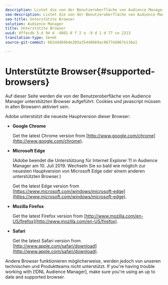 ```yaml
---
description: Listet die von der Benutzeroberfläche von Audience Manager unterstützten Browser auf. Cookies und javascript müssen in allen Browsern aktiviert sein.
seo-description: Listet die von der Benutzeroberfläche von Audience Manager unterstützten Browser auf. Cookies und javascript müssen in allen Browsern aktiviert sein.
seo-title: Unterstützte Browser
solution: Audience Manager
title: Unterstützte Browser
uuid: dffecdb 5-d 94 d -4001-8 f 2 a -9 d 1 d 77 ce 2213
translation-type: tm+mt
source-git-commit: 662ddd04bde203a35440669ac9677eb067e136a1

---
```



# Unterstützte Browser{#supported-browsers} 

Auf dieser Seite werden die von der Benutzeroberfläche von Audience Manager unterstützten Browser aufgeführt. Cookies und javascript müssen in allen Browsern aktiviert sein.

<!-- 

c_supported_browsers.xml

 -->

Adobe unterstützt die neueste Hauptversion dieser Browser:

* **Google Chrome**

   Get the latest Chrome version from [http://www.google.com/chrome](http://www.google.com/chrome).

* **Microsoft Edge**

   (Adobe beendet die Unterstützung für Internet Explorer 11 in Audience Manager am 10. Juli 2019. Wechseln Sie so bald wie möglich zur neuesten Hauptversion von Microsoft Edge oder einem anderen unterstützten Browser.)

   Get the latest Edge version from [https://www.microsoft.com/windows/microsoft-edge](https://www.microsoft.com/windows/microsoft-edge).

* **Mozilla Firefox**

   Get the latest Firefox version from [http://www.mozilla.com/en-US/firefox](http://www.mozilla.com/en-US/firefox).

* **Safari**

   Get the latest Safari version from [http://www.apple.com/safari/download](http://www.apple.com/safari/download).

Andere Browser funktionieren möglicherweise, werden jedoch von unseren technischen und Produktteams nicht unterstützt. If you're having trouble working with [!DNL Audience Manager], make sure you're using an up to date and supported browser.
